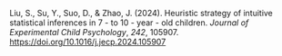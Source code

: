 Liu, S., Su, Y., Suo, D., & Zhao, J. (2024). Heuristic strategy of intuitive statistical inferences in 7 - to 10 - year - old children. _Journal of Experimental Child Psychology_, _242_, 105907. https://doi.org/10.1016/j.jecp.2024.105907
